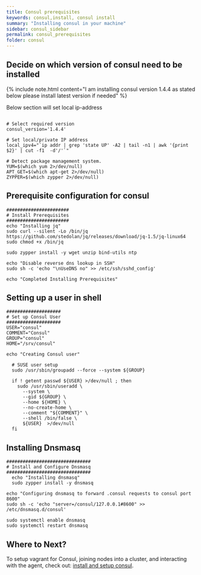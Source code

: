 ```yaml
---
title: Consul prerequisites
keywords: consul,install, consul install
summary: "Installing consul in your machine"
sidebar: consul_sidebar
permalink: consul_prerequisites
folder: consul
---
```

## Decide on which version of consul need to be installed 
{% include note.html content="I am installing consul version 1.4.4 as stated below please install latest version if needed" %}
    
Below section will set local ip-address
```shell

# Select required version
consul_version='1.4.4'

# Set local/private IP address
local_ipv4="`ip addr | grep 'state UP' -A2 | tail -n1 | awk '{print $2}' | cut -f1  -d'/'`"

# Detect package management system.
YUM=$(which yum 2>/dev/null)
APT_GET=$(which apt-get 2>/dev/null)
ZYPPER=$(which zypper 2>/dev/null)

```


## Prerequisite configuration for consul

```shell
#######################
# Install Prerequisites
#######################
echo "Installing jq"
sudo curl --silent -Lo /bin/jq https://github.com/stedolan/jq/releases/download/jq-1.5/jq-linux64
sudo chmod +x /bin/jq

sudo zypper install -y wget unzip bind-utils ntp

echo "Disable reverse dns lookup in SSH"
sudo sh -c 'echo "\nUseDNS no" >> /etc/ssh/sshd_config'

echo "Completed Installing Prerequisites"
```

## Setting up a user in shell 

```shell
####################
# Set up Consul User
####################
USER="consul"
COMMENT="Consul"
GROUP="consul"
HOME="/srv/consul"

echo "Creating Consul user"

  # SUSE user setup
  sudo /usr/sbin/groupadd --force --system ${GROUP}

  if ! getent passwd ${USER} >/dev/null ; then
    sudo /usr/sbin/useradd \
      --system \
      --gid ${GROUP} \
      --home ${HOME} \
      --no-create-home \
      --comment "${COMMENT}" \
      --shell /bin/false \
      ${USER}  >/dev/null
  fi

```
## Installing Dnsmasq 
```shell
###############################
# Install and Configure Dnsmasq
###############################
  echo "Installing dnsmasq"
  sudo zypper install -y dnsmasq

echo "Configuring dnsmasq to forward .consul requests to consul port 8600"
sudo sh -c 'echo "server=/consul/127.0.0.1#8600" >> /etc/dnsmasq.d/consul'

sudo systemctl enable dnsmasq
sudo systemctl restart dnsmasq

```


## Where to Next?

To setup vagrant for Consul, joining nodes into a cluster, and
interacting with the agent, check out: [install and setup consul](consul_install_configure_consul).